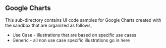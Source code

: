 ## Google Charts

This sub-directory contains UI code samples for Google Charts created with the sandbox that are organized as follows,

* Use Case - illustrations that are based on specific use cases
* Generic - all non use case specific illustrations go in here
